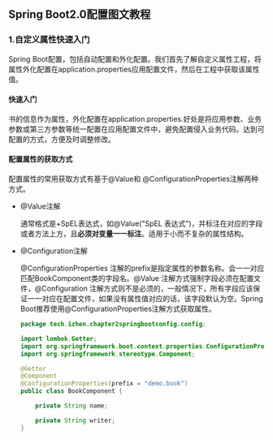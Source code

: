 ## Spring Boot2.0配置图文教程

### 1.自定义属性快速入门

Spring Boot配置，包括自动配置和外化配置。我们首先了解自定义属性工程，将属性外化配置在application.properties应用配置文件，然后在工程中获取该属性值。

#### 快速入门

书的信息作为属性，外化配置在application.properties.好处是将应用参数、业务参数或第三方参数等统一配置在应用配置文件中，避免配置侵入业务代码。达到可配置的方式，方便及时调整修改。

#### 配置属性的获取方式

配置属性的常用获取方式有基于@Value和 @ConfigurationProperties注解两种方式。

- @Value注解

  通常格式是+SpEL表达式，如@Value("SpEL 表达式")，并标注在对应的字段或者方法上方，且**必须对变量一一标注**。适用于小而不复杂的属性结构。

- @Configuration注解

  @ConfigurationProperties 注解的prefix是指定属性的参数名称。会一一对应匹配BookComponent类的字段名。@Value 注解方式强制字段必须在配置文件，@Configuration 注解方式则不是必须的，一般情况下，所有字段应该保证一一对应在配置文件，如果没有属性值对应的话，该字段默认为空。Spring Boot推荐使用@ConfigurationProperties注解方式获取属性。

  ```java
  package tech.izhen.chapter2springbootconfig.config;
  
  import lombok.Getter;
  import org.springframework.boot.context.properties.ConfigurationProperties;
  import org.springframework.stereotype.Component;
  
  @Getter
  @Component
  @ConfigurationProperties(prefix = "demo.book")
  public class BookComponent {
  
      private String name;
  
      private String writer;
  }
  
  ```

  